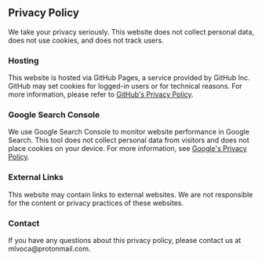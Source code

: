 <h2>Privacy Policy</h2>
<p>We take your privacy seriously. This website does not collect personal data, does not use cookies, and does not track users.</p>

<h3>Hosting</h3>
<p>This website is hosted via GitHub Pages, a service provided by GitHub Inc. GitHub may set cookies for logged-in users or for technical reasons. For more information, please refer to <a href="https://docs.github.com/en/site-policy/privacy-policies">GitHub's Privacy Policy</a>.</p>

<h3>Google Search Console</h3>
<p>We use Google Search Console to monitor website performance in Google Search. This tool does not collect personal data from visitors and does not place cookies on your device. For more information, see <a href="https://policies.google.com/privacy">Google's Privacy Policy</a>.</p>

<h3>External Links</h3>
<p>This website may contain links to external websites. We are not responsible for the content or privacy practices of these websites.</p>

<h3>Contact</h3>
<p>If you have any questions about this privacy policy, please contact us at mlvoca@protonmail.com.</p>
